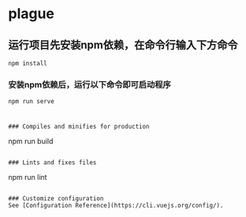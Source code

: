 # plague

## 运行项目先安装npm依赖，在命令行输入下方命令
```
npm install
```

### 安装npm依赖后，运行以下命令即可启动程序
```
npm run serve
```

### 
```

### Compiles and minifies for production
```
npm run build
```

### Lints and fixes files
```
npm run lint
```

### Customize configuration
See [Configuration Reference](https://cli.vuejs.org/config/).

```